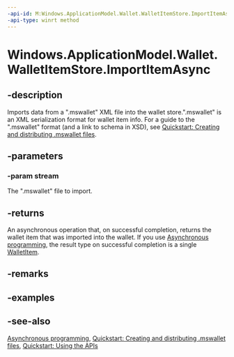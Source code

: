 ```yaml
---
-api-id: M:Windows.ApplicationModel.Wallet.WalletItemStore.ImportItemAsync(Windows.Storage.Streams.IRandomAccessStreamReference)
-api-type: winrt method
---
```


<!-- Method syntax
public Windows.Foundation.IAsyncOperation<Windows.ApplicationModel.Wallet.WalletItem> ImportItemAsync(Windows.Storage.Streams.IRandomAccessStreamReference stream)
-->

# Windows.ApplicationModel.Wallet.WalletItemStore.ImportItemAsync

## -description
Imports data from a ".mswallet" XML file into the wallet store.".mswallet" is an XML serialization format for wallet item info. For a guide to the ".mswallet" format (and a link to schema in XSD), see [Quickstart: Creating and distributing .mswallet files](/previous-versions/windows/apps/dn631256(v=win.10)).

## -parameters
### -param stream
The ".mswallet" file to import.

## -returns
An asynchronous operation that, on successful completion, returns the wallet item that was imported into the wallet. If you use [Asynchronous programming](/windows/uwp/threading-async/asynchronous-programming-universal-windows-platform-apps), the result type on successful completion is a single [WalletItem](walletitem.md).

## -remarks

## -examples

## -see-also
[Asynchronous programming](/windows/uwp/threading-async/asynchronous-programming-universal-windows-platform-apps), [Quickstart: Creating and distributing .mswallet files](/previous-versions/windows/apps/dn631256(v=win.10)), [Quickstart: Using the   APIs](/previous-versions/windows/apps/dn631257(v=win.10))
